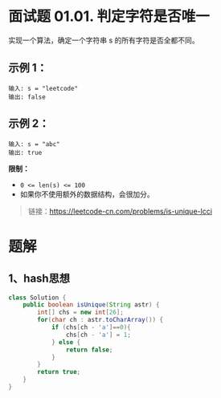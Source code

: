 # 面试题 01.01. 判定字符是否唯一
实现一个算法，确定一个字符串 s 的所有字符是否全都不同。

## 示例 1：
```
输入: s = "leetcode"
输出: false 
```
## 示例 2：
```
输入: s = "abc"
输出: true
```
**限制：**

- `0 <= len(s) <= 100`
- 如果你不使用额外的数据结构，会很加分。

> 链接：https://leetcode-cn.com/problems/is-unique-lcci

# 题解
## 1、hash思想
```Java
class Solution {
    public boolean isUnique(String astr) {
        int[] chs = new int[26];
        for(char ch : astr.toCharArray()) {
            if (chs[ch - 'a']==0){
                chs[ch - 'a'] = 1;
            } else {
                return false;
            }
        }
        return true;
    }
}
```